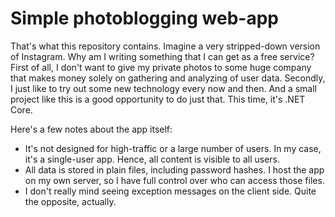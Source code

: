 # Simple photoblogging web-app

That's what this repository contains. Imagine a very stripped-down version of Instagram. Why am I writing something that I can get as a free service? First of all, I don't want to give my private photos to some huge company that makes money solely on gathering and analyzing of user data. Secondly, I just like to try out some new technology every now and then. And a small project like this is a good opportunity to do just that. This time, it's .NET Core.

Here's a few notes about the app itself:
- It's not designed for high-traffic or a large number of users. In my case, it's a single-user app. Hence, all content is visible to all users.
- All data is stored in plain files, including password hashes. I host the app on my own server, so I have full control over who can access those files.
- I don't really mind seeing exception messages on the client side. Quite the opposite, actually.
